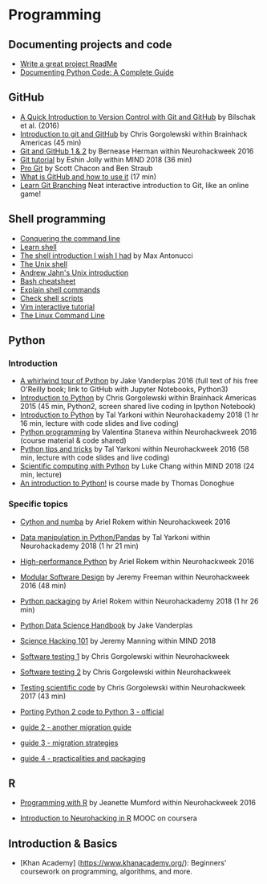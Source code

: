 # Programming

## Documenting projects and code
-   [Write a great project ReadMe](https://mozilla.github.io/open-leadership-training-series/articles/opening-your-project/write-a-great-project-readme/)
-   [Documenting Python Code: A Complete Guide](https://realpython.com/documenting-python-code/)

## GitHub
-   [A Quick Introduction to Version Control with
Git and GitHub](https://journals.plos.org/ploscompbiol/article?id=10.1371/journal.pcbi.1004668) by Bilschak et al. (2016)
-   [Introduction to git and GitHub](https://www.youtube.com/watch?v=XyMCsEGPcjM&list=PLNt4AJV1JZbfq0vdD4vcITV7x3OqGxLKp) by Chris Gorgolewski within Brainhack Americas (45 min)
-   [Git and GitHub 1 & 2](https://neurohackademy.org/course/git-and-github/) by Bernease Herman within Neurohackweek 2016
-   [Git tutorial](https://www.youtube.com/watch?v=0DGCnBZBoc0&index=2&t=5s&list=PLEE6ggCEJ0H0KOlMKx_PUVB_16VoCfGj9) by Eshin Jolly within MIND 2018 (36 min)
-   [Pro Git](https://git-scm.com/book/en/v2) by Scott Chacon and Ben Straub
-   [What is GitHub and how to use it](https://www.youtube.com/watch?v=AnftV9HBPSc) (17 min)
-   [Learn Git Branching](https://learngitbranching.js.org/) Neat interactive introduction to Git, like an online game!


## Shell programming
-   [Conquering the command line](http://conqueringthecommandline.com/book/frontmatter)
-   [Learn shell](https://www.learnshell.org/)
-   [The shell introduction I wish I had](https://dev.to/maxwell_dev/the-shell-introduction-i-wish-i-had-551k) by Max Antonucci
-   [The Unix shell](http://swcarpentry.github.io/shell-novice/)
-   [Andrew Jahn's Unix introduction](https://www.youtube.com/watch?v=dBDmIhSWfnM&list=PLIQIswOrUH6992C4FDDCNCIaK4R2FIOCB)
-   [Bash cheatsheet](https://devhints.io/bash)
-   [Explain shell commands](https://explainshell.com/)
-   [Check shell scripts](https://www.shellcheck.net/)
-   [Vim interactive tutorial](https://www.openvim.com/)
-   [The Linux Command Line](http://linuxcommand.org/tlcl.php)


## Python
### Introduction
-   [A whirlwind tour of Python](https://jakevdp.github.io/WhirlwindTourOfPython/) by Jake Vanderplas 2016 (full text of his free O'Reilly book; link to GitHub with Jupyter Notebooks, Python3)
-   [Introduction to Python](https://www.youtube.com/watch?v=3y55b_Md-N8&list=PLNt4AJV1JZbfq0vdD4vcITV7x3OqGxLKp&t=0s&index=3) by Chris Gorgolewski within Brainhack Americas 2015 (45 min, Python2, screen shared live coding in Ipython Notebook)
-   [Introduction to Python](https://neurohackademy.org/course/introduction-to-python/) by Tal Yarkoni within Neurohackademy 2018 (1 hr 16 min, lecture with code slides and live coding)
-   [Python programming](https://neurohackademy.org/course/python-programming/) by Valentina Staneva within Neurohackweek 2016 (course material & code shared)
-   [Python tips and tricks](https://neurohackademy.org/course/python-tips-and-tricks/) by Tal Yarkoni within Neurohackweek 2016 (58 min, lecture with code slides and live coding)
-   [Scientific computing with Python](https://www.youtube.com/watch?v=RhNfnQlnCEo&index=18&t=0s&list=PLEE6ggCEJ0H0KOlMKx_PUVB_16VoCfGj9) by Luke Chang within MIND 2018 (24 min, lecture)
-   [An introduction to Python!](https://cogs18.github.io/intro/) is course made by Thomas Donoghue

### Specific topics
-   [Cython and numba](https://neurohackademy.org/course/cython-and-numba/) by Ariel Rokem within Neurohackweek 2016
-   [Data manipulation in Python/Pandas](https://neurohackademy.org/course/complex-data-structures/) by Tal Yarkoni within Neurohackademy 2018 (1 hr 21 min)
-   [High-performance Python](https://neurohackademy.org/course/high-performance-python/) by Ariel Rokem within Neurohackweek 2016
-   [Modular Software Design](https://neurohackademy.org/course/modular-software-design/) by Jeremy Freeman within Neurohackweek 2016 (48 min)
-   [Python packaging](https://neurohackademy.org/course/python-packaging/) by Ariel Rokem within Neurohackademy 2018 (1 hr 26 min)
-   [Python Data Science Handbook](https://jakevdp.github.io/PythonDataScienceHandbook/) by Jake Vanderplas
-   [Science Hacking 101](https://www.youtube.com/watch?v=Gin8_AITmS0) by Jeremy Manning within MIND 2018
-   [Software testing 1](https://neurohackademy.org/course/software-testing/) by Chris Gorgolewski within Neurohackweek
-   [Software testing 2](https://neurohackademy.org/course/software-testing-2/) by Chris Gorgolewski within Neurohackweek

-   [Testing scientific code](https://neurohackademy.org/course/testing-scientific-code/) by Chris Gorgolewski within Neurohackweek 2017 (43 min)

-   [Porting Python 2 code to Python 3 - official](https://docs.python.org/3/howto/pyporting.html)

  -   [guide 2 - another migration guide](http://blog.pyspoken.com/2018/02/13/python-2-to-3-migration-guide/)
  -   [guide 3 - migration strategies](http://python3porting.com/strategies.html)

  -   [guide 4 - practicalities and packaging](https://python3statement.org/practicalities)


## R
-   [Programming with R](https://neurohackademy.org/course/programming-with-r/) by Jeanette Mumford within Neurohackweek 2016

-   [Introduction to Neurohacking in R](https://www.coursera.org/learn/neurohacking) MOOC on coursera

## Introduction & Basics
-   [Khan Academy] (https://www.khanacademy.org/): Beginners' coursework on programming, algorithms, and more.
